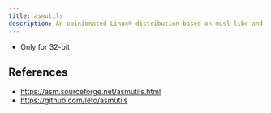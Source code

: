```yaml
---
title: asmutils
description: An opinionated Linux® distribution based on musl libc and toybox
---
```


- Only for 32-bit

## References
- https://asm.sourceforge.net/asmutils.html
- https://github.com/leto/asmutils
